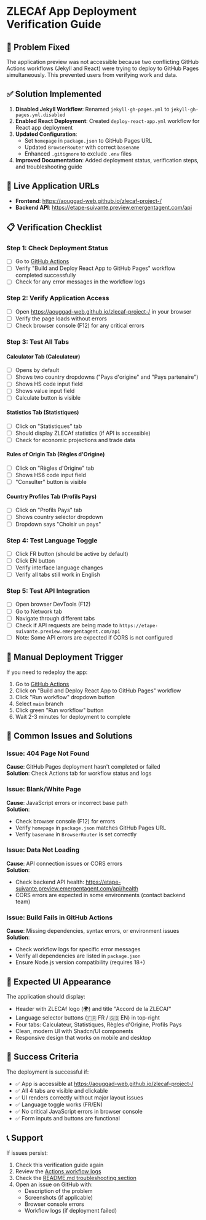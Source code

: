 # ZLECAf App Deployment Verification Guide

## 🎯 Problem Fixed

The application preview was not accessible because two conflicting GitHub Actions workflows (Jekyll and React) were trying to deploy to GitHub Pages simultaneously. This prevented users from verifying work and data.

## ✅ Solution Implemented

1. **Disabled Jekyll Workflow**: Renamed `jekyll-gh-pages.yml` to `jekyll-gh-pages.yml.disabled`
2. **Enabled React Deployment**: Created `deploy-react-app.yml` workflow for React app deployment
3. **Updated Configuration**: 
   - Set `homepage` in `package.json` to GitHub Pages URL
   - Updated `BrowserRouter` with correct `basename`
   - Enhanced `.gitignore` to exclude `.env` files
4. **Improved Documentation**: Added deployment status, verification steps, and troubleshooting guide

## 🔗 Live Application URLs

- **Frontend**: https://aouggad-web.github.io/zlecaf-project-/
- **Backend API**: https://etape-suivante.preview.emergentagent.com/api

## 📋 Verification Checklist

### Step 1: Check Deployment Status
- [ ] Go to [GitHub Actions](https://github.com/aouggad-web/zlecaf-project-/actions)
- [ ] Verify "Build and Deploy React App to GitHub Pages" workflow completed successfully
- [ ] Check for any error messages in the workflow logs

### Step 2: Verify Application Access
- [ ] Open https://aouggad-web.github.io/zlecaf-project-/ in your browser
- [ ] Verify the page loads without errors
- [ ] Check browser console (F12) for any critical errors

### Step 3: Test All Tabs

#### Calculator Tab (Calculateur)
- [ ] Opens by default
- [ ] Shows two country dropdowns ("Pays d'origine" and "Pays partenaire")
- [ ] Shows HS code input field
- [ ] Shows value input field
- [ ] Calculate button is visible

#### Statistics Tab (Statistiques)
- [ ] Click on "Statistiques" tab
- [ ] Should display ZLECAf statistics (if API is accessible)
- [ ] Check for economic projections and trade data

#### Rules of Origin Tab (Règles d'Origine)
- [ ] Click on "Règles d'Origine" tab
- [ ] Shows HS6 code input field
- [ ] "Consulter" button is visible

#### Country Profiles Tab (Profils Pays)
- [ ] Click on "Profils Pays" tab
- [ ] Shows country selector dropdown
- [ ] Dropdown says "Choisir un pays"

### Step 4: Test Language Toggle
- [ ] Click FR button (should be active by default)
- [ ] Click EN button
- [ ] Verify interface language changes
- [ ] Verify all tabs still work in English

### Step 5: Test API Integration
- [ ] Open browser DevTools (F12)
- [ ] Go to Network tab
- [ ] Navigate through different tabs
- [ ] Check if API requests are being made to `https://etape-suivante.preview.emergentagent.com/api`
- [ ] Note: Some API errors are expected if CORS is not configured

## 🔧 Manual Deployment Trigger

If you need to redeploy the app:

1. Go to [GitHub Actions](https://github.com/aouggad-web/zlecaf-project-/actions)
2. Click on "Build and Deploy React App to GitHub Pages" workflow
3. Click "Run workflow" dropdown button
4. Select `main` branch
5. Click green "Run workflow" button
6. Wait 2-3 minutes for deployment to complete

## 🐛 Common Issues and Solutions

### Issue: 404 Page Not Found
**Cause**: GitHub Pages deployment hasn't completed or failed  
**Solution**: Check Actions tab for workflow status and logs

### Issue: Blank/White Page
**Cause**: JavaScript errors or incorrect base path  
**Solution**: 
- Check browser console (F12) for errors
- Verify `homepage` in `package.json` matches GitHub Pages URL
- Verify `basename` in `BrowserRouter` is set correctly

### Issue: Data Not Loading
**Cause**: API connection issues or CORS errors  
**Solution**: 
- Check backend API health: https://etape-suivante.preview.emergentagent.com/api/health
- CORS errors are expected in some environments (contact backend team)

### Issue: Build Fails in GitHub Actions
**Cause**: Missing dependencies, syntax errors, or environment issues  
**Solution**: 
- Check workflow logs for specific error messages
- Verify all dependencies are listed in `package.json`
- Ensure Node.js version compatibility (requires 18+)

## 📸 Expected UI Appearance

The application should display:
- Header with ZLECAf logo (🌍) and title "Accord de la ZLECAf"
- Language selector buttons (🇫🇷 FR / 🇬🇧 EN) in top-right
- Four tabs: Calculateur, Statistiques, Règles d'Origine, Profils Pays
- Clean, modern UI with Shadcn/UI components
- Responsive design that works on mobile and desktop

## 🎉 Success Criteria

The deployment is successful if:
- ✅ App is accessible at https://aouggad-web.github.io/zlecaf-project-/
- ✅ All 4 tabs are visible and clickable
- ✅ UI renders correctly without major layout issues
- ✅ Language toggle works (FR/EN)
- ✅ No critical JavaScript errors in browser console
- ✅ Form inputs and buttons are functional

## 📞 Support

If issues persist:
1. Check this verification guide again
2. Review the [Actions workflow logs](https://github.com/aouggad-web/zlecaf-project-/actions)
3. Check the [README.md troubleshooting section](./README.md#-troubleshooting)
4. Open an issue on GitHub with:
   - Description of the problem
   - Screenshots (if applicable)
   - Browser console errors
   - Workflow logs (if deployment failed)
